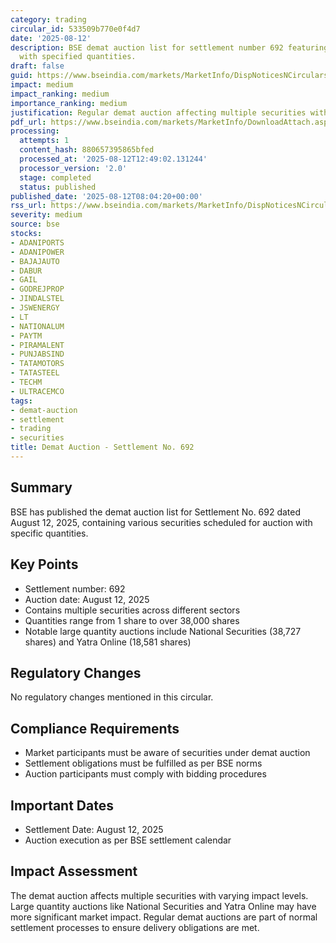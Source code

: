 ```yaml
---
category: trading
circular_id: 533509b770e0f4d7
date: '2025-08-12'
description: BSE demat auction list for settlement number 692 featuring various securities
  with specified quantities.
draft: false
guid: https://www.bseindia.com/markets/MarketInfo/DispNoticesNCirculars.aspx?Noticeid={13DC91E0-BA85-46C1-B15D-A40E3B6F31F9}&noticeno=20250812-4&dt=08/12/2025&icount=4&totcount=32&flag=0
impact: medium
impact_ranking: medium
importance_ranking: medium
justification: Regular demat auction affecting multiple securities with varying quantities
pdf_url: https://www.bseindia.com/markets/MarketInfo/DownloadAttach.aspx?id=20250812-4&attachedId=8c083c78-8f3c-4431-85ba-7853cc9e5955
processing:
  attempts: 1
  content_hash: 880657395865bfed
  processed_at: '2025-08-12T12:49:02.131244'
  processor_version: '2.0'
  stage: completed
  status: published
published_date: '2025-08-12T08:04:20+00:00'
rss_url: https://www.bseindia.com/markets/MarketInfo/DispNoticesNCirculars.aspx?Noticeid={13DC91E0-BA85-46C1-B15D-A40E3B6F31F9}&noticeno=20250812-4&dt=08/12/2025&icount=4&totcount=32&flag=0
severity: medium
source: bse
stocks:
- ADANIPORTS
- ADANIPOWER
- BAJAJAUTO
- DABUR
- GAIL
- GODREJPROP
- JINDALSTEL
- JSWENERGY
- LT
- NATIONALUM
- PAYTM
- PIRAMALENT
- PUNJABSIND
- TATAMOTORS
- TATASTEEL
- TECHM
- ULTRACEMCO
tags:
- demat-auction
- settlement
- trading
- securities
title: Demat Auction - Settlement No. 692
---
```


## Summary

BSE has published the demat auction list for Settlement No. 692 dated August 12, 2025, containing various securities scheduled for auction with specific quantities.

## Key Points

- Settlement number: 692
- Auction date: August 12, 2025
- Contains multiple securities across different sectors
- Quantities range from 1 share to over 38,000 shares
- Notable large quantity auctions include National Securities (38,727 shares) and Yatra Online (18,581 shares)

## Regulatory Changes

No regulatory changes mentioned in this circular.

## Compliance Requirements

- Market participants must be aware of securities under demat auction
- Settlement obligations must be fulfilled as per BSE norms
- Auction participants must comply with bidding procedures

## Important Dates

- Settlement Date: August 12, 2025
- Auction execution as per BSE settlement calendar

## Impact Assessment

The demat auction affects multiple securities with varying impact levels. Large quantity auctions like National Securities and Yatra Online may have more significant market impact. Regular demat auctions are part of normal settlement processes to ensure delivery obligations are met.